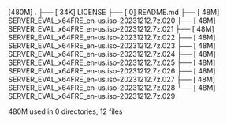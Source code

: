[480M]  .
├── [ 34K]  LICENSE
├── [   0]  README.md
├── [ 48M]  SERVER_EVAL_x64FRE_en-us.iso-20231212.7z.020
├── [ 48M]  SERVER_EVAL_x64FRE_en-us.iso-20231212.7z.021
├── [ 48M]  SERVER_EVAL_x64FRE_en-us.iso-20231212.7z.022
├── [ 48M]  SERVER_EVAL_x64FRE_en-us.iso-20231212.7z.023
├── [ 48M]  SERVER_EVAL_x64FRE_en-us.iso-20231212.7z.024
├── [ 48M]  SERVER_EVAL_x64FRE_en-us.iso-20231212.7z.025
├── [ 48M]  SERVER_EVAL_x64FRE_en-us.iso-20231212.7z.026
├── [ 48M]  SERVER_EVAL_x64FRE_en-us.iso-20231212.7z.027
├── [ 48M]  SERVER_EVAL_x64FRE_en-us.iso-20231212.7z.028
└── [ 48M]  SERVER_EVAL_x64FRE_en-us.iso-20231212.7z.029

 480M used in 0 directories, 12 files
